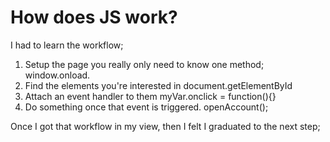 # How does JS work?

I had to learn the workflow;

1. Setup the page
you really only need to know one method;
  window.onload.
2. Find the elements you're interested in
  document.getElementById
3. Attach an event handler to them
  myVar.onclick = function(){}
4. Do something once that event is triggered.
  openAccount();

Once I got that workflow in my view, then I felt I graduated to the next step;

